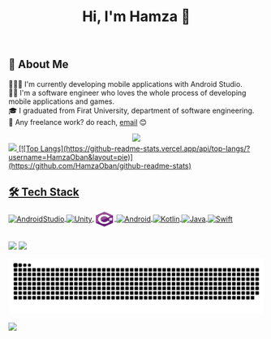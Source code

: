 ### 

<h1 align="center"> Hi, I'm Hamza 👋</h1>
<br> 
<h2 align="left">📍 About Me</h2>

👨🏻‍💻 I'm currently developing mobile applications with Android Studio.
<br>
🙌🏻 I'm a software engineer who loves the whole process of developing mobile applications and games.
<br>
🎓 I graduated from Firat University, department of software engineering.
<br>
💼 Any freelance work? do reach, [email](mailto:hamzaoban3@gmail.com) 😊
<br>


<div align="center">
<a href="https://github.com/HamzaOban">  

</div>

<div align="center">
<img height="180em" src="https://streak-stats.demolab.com?user=HamzaOban&theme=merko&background=000000"/>
</div>
<img height="180em" src="https://github-readme-stats.vercel.app/api?username=HamzaOban&show_icons=true&theme=highcontrast&include_all_commits=true&count_private=true"/>  
[![Top Langs](https://github-readme-stats.vercel.app/api/top-langs/?username=HamzaOban&layout=pie)](https://github.com/HamzaOban/github-readme-stats)
<br>

<h2>🛠  Tech Stack</h2>
<div style="display: inline_block">
<img align="center" alt="AndroidStudio" height="30" width="40" src="https://cdn.jsdelivr.net/gh/devicons/devicon/icons/androidstudio/androidstudio-original.svg">
<img align="center" alt="Unity" height="30" width="40" src="https://cdn.jsdelivr.net/gh/devicons/devicon/icons/unity/unity-original.svg">
<img align="center" alt="Csharp" height="30" width="40" src="https://raw.githubusercontent.com/devicons/devicon/master/icons/csharp/csharp-original.svg"> 
<img align="center" alt="Android" height="30" width="40" src="https://cdn.jsdelivr.net/gh/devicons/devicon/icons/android/android-original.svg">  
<img align="center" alt="Kotlin" height="30" width="40" src="https://cdn.jsdelivr.net/gh/devicons/devicon/icons/kotlin/kotlin-original.svg" />  
<img align="center" alt="Java" height="30" width="40" src="https://cdn.jsdelivr.net/gh/devicons/devicon/icons/java/java-original.svg" /> 
<img align="center" alt="Swift" height="30" width="40" src="https://cdn.jsdelivr.net/gh/devicons/devicon/icons/swift/swift-original.svg"> 
</div>

##  
<div>   
<a href="https://www.linkedin.com/in/hamzaoban/" target="_blank"><img src="https://img.shields.io/badge/-LinkedIn-%230077B5?style=for-the-badge&logo=linkedin&logoColor=white" target="_blank"></a>   
<a href="https://medium.com/@HamzaObann"><img src="https://img.shields.io/badge/medium-9146FF.svg?style=for-the-badge&logo=medium&logoColor=white"/></a></div>    

  ![Snake animation](https://github.com/HamzaOban/HamzaOban/blob/output/github-contribution-grid-snake.svg)
  
   <a href="https://github.com/HamzaOban">
  <img src="https://shields-io-visitor-counter.herokuapp.com/badge?page=HamzaOban.HamzaOban&style=for-the-badge">
<a>
